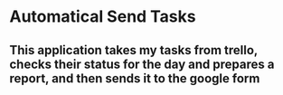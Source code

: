 # Automatical Send Tasks

## This application takes my tasks from trello, checks their status for the day and prepares a report, and then sends it to the google form

